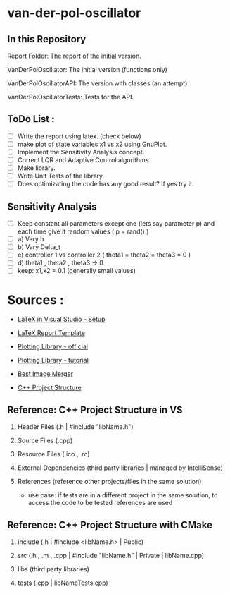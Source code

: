 # van-der-pol-oscillator

## In this Repository

Report Folder: The report of the initial version.

VanDerPolOscillator: The initial version (functions only)

VanDerPolOscillatorAPI: The version with classes (an attempt)

VanDerPolOscillatorTests: Tests for the API.

## ToDo List :
- [ ] Write the report using latex. (check below)
- [ ] make plot of state variables x1 vs x2 using GnuPlot.
- [ ] Implement the Sensitivity Analysis concept.
- [ ] Correct LQR and Adaptive Control algorithms.
- [ ] Make library.
- [ ] Write Unit Tests of the library.
- [ ] Does optimizating the code has any good result? If yes try it.

## Sensitivity Analysis
- [ ] Keep constant all parameters except one (lets say parameter p) and each time give it random values ( p = rand() )
- [ ] a) Vary h
- [ ] b) Vary Delta_t
- [ ] c) controller 1 vs controller 2 ( theta1 = theta2 = theta3 = 0 )
- [ ] d) theta1 , theta2 , theta3 -> 0
- [ ] keep: x1,x2 = 0.1 (generally small values)

# Sources :

- [LaTeX in Visual Studio - Setup](https://guillaumeblanchet.medium.com/using-latex-in-visual-studio-code-on-windows-121032043dad)

- [LaTeX Report Template](https://www.overleaf.com/learn/latex/How_to_Write_a_Thesis_in_LaTeX_(Part_1)%3A_Basic_Structure)

- [Plotting Library - official](http://www.gnuplot.info/)

- [Plotting Library - tutorial](https://youtu.be/gsLIUtmTs8Q)

- [Best Image Merger](https://www.onlineconverter.com/merge-images)

- [C++ Project Structure](https://medium.com/swlh/c-project-structure-for-cmake-67d60135f6f5)



## Reference: C++ Project Structure in VS

1. Header Files (.h | #include "libName.h")

2. Source Files (.cpp)

3. Resource Files (.ico , .rc)

4. External Dependencies (third party libraries | managed by IntelliSense)

5. References (reference other projects/files in the same solution)
    * use case: if tests are in a different project in the same solution, to access the code to be tested references are used

## Reference: C++ Project Structure with CMake

1. include (.h | #include <libName.h> | Public)

2. src (.h , .m , .cpp | #include "libName.h" | Private | libName.cpp)

3. libs (third party libraries)

4. tests (.cpp | libNameTests.cpp)
